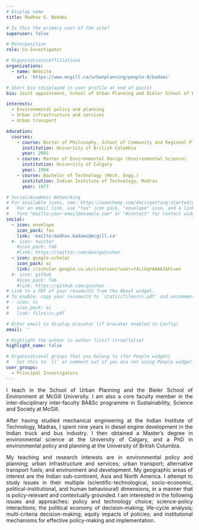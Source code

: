 ```yaml
---
# Display name
title: Madhav G. Badami

# Is this the primary user of the site?
superuser: false

# Role/position
role: Co-Investigator 

# Organizations/Affiliations
organizations:
  - name: Website 
    url: 'https://www.mcgill.ca/urbanplanning/people-0/badami'

# Short bio (displayed in user profile at end of posts)
bio: Joint appointment, School of Urban Planning and Bieler School of Environment, McGill University.

interests:
  - Environmental policy and planning
  - Urban infrastructure and services
  - Urban transport

education:
  courses:
    - course: Doctor of Philosophy, School of Community and Regional Planning
      institution: University of British Columbia
      year: 2001
    - course: Master of Environmental Design (Environmental Science) 
      institution: University of Calgary
      year: 1994
    - course: Bachelor of Technology (Mech. Engg.)  
      institution: Indian Institute of Technology, Madras
      year: 1977

# Social/Academic Networking
# For available icons, see: https://wowchemy.com/docs/getting-started/page-builder/#icons
#   For an email link, use "fas" icon pack, "envelope" icon, and a link in the
#   form "mailto:your-email@example.com" or "#contact" for contact widget.
social:
  - icon: envelope
    icon_pack: fas
    link: 'mailto:madhav.badami@mcgill.ca'
  #- icon: twitter
    #icon_pack: fab
    #link: https://twitter.com/GeorgeCushen
  - icon: google-scholar
    icon_pack: ai
    link: //scholar.google.co.uk/citations?user=Y4LlGqYAAAAJ&hl=en
  #- icon: github
    #icon_pack: fab
    #link: https://github.com/gcushen
# Link to a PDF of your resume/CV from the About widget.
# To enable, copy your resume/CV to `static/files/cv.pdf` and uncomment the lines below.
# - icon: cv
#   icon_pack: ai
#   link: files/cv.pdf

# Enter email to display Gravatar (if Gravatar enabled in Config)
email: ''

# Highlight the author in author lists? (true/false)
highlight_name: false

# Organizational groups that you belong to (for People widget)
#   Set this to `[]` or comment out if you are not using People widget.
user_groups:
  - Principal Investigators
---
```

<p align="justify">I teach in the School of Urban Planning and the Bieler School of Environment at McGill University. I am also a core faculty member in the inter-disciplinary inter-faculty BA&Sc programme in Sustainability, Science and Society at McGill.</p>

 <p align="justify">After having studied mechanical engineering at the Indian Institute of Technology, Madras, I spent nine years in diesel engine development in the Indian truck and bus industry. I then obtained a Master’s degree in environmental science at the University of Calgary, and a PhD in environmental policy and planning at the University of British Columbia. </p>

<p align="justify">My teaching and research interests are in environmental policy and planning; urban infrastructure and services; urban transport; alternative transport fuels; and environment and development. My geographic areas of interest are the Indian sub-continent, Asia and North America. I attempt to study issues in their multiple (scientific-technological, socio-economic, political-institutional, and human behavioural) dimensions, in a manner that is policy-relevant and contextually grounded. I am interested in the following issues and approaches: policy and technology choice; science-policy interactions; the political economy of decision-making; life-cycle analysis; multi-criteria decision-making; equity impacts of policies; and institutional mechanisms for effective policy-making and implementation. 
</p>
